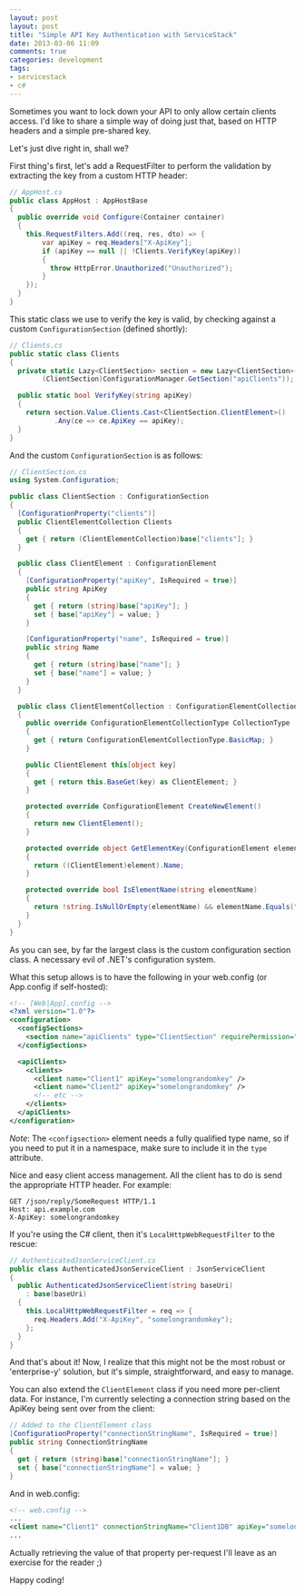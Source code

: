 ```yaml
---
layout: post
layout: post
title: "Simple API Key Authentication with ServiceStack"
date: 2013-03-06 11:09
comments: true
categories: development
tags:
- servicestack
- c#
---
```


Sometimes you want to lock down your API to only allow certain clients
access. I'd like to share a simple way of doing just that, based on
HTTP headers and a simple pre-shared key.

<!-- More -->

Let's just dive right in, shall we?

First thing's first, let's add a RequestFilter to perform the
validation by extracting the key from a custom HTTP header:

```csharp
// AppHost.cs
public class AppHost : AppHostBase
{
  public override void Configure(Container container)
  {
    this.RequestFilters.Add((req, res, dto) => {
        var apiKey = req.Headers["X-ApiKey"];
        if (apiKey == null || !Clients.VerifyKey(apiKey))
        {
          throw HttpError.Unauthorized("Unauthorized");
        }
    });
  }
}
```

This static class we use to verify the key is valid, by checking
against a custom `ConfigurationSection` (defined shortly):


```csharp
// Clients.cs
public static class Clients
{
  private static Lazy<ClientSection> section = new Lazy<ClientSection>(() =>
        (ClientSection)ConfigurationManager.GetSection("apiClients"));

  public static bool VerifyKey(string apiKey)
  {
    return section.Value.Clients.Cast<ClientSection.ClientElement>()
           .Any(ce => ce.ApiKey == apiKey);
  }
}
```

And the custom `ConfigurationSection` is as follows:


```csharp
// ClientSection.cs
using System.Configuration;

public class ClientSection : ConfigurationSection
{
  [ConfigurationProperty("clients")]
  public ClientElementCollection Clients
  {
    get { return (ClientElementCollection)base["clients"]; }
  }

  public class ClientElement : ConfigurationElement
  {
    [ConfigurationProperty("apiKey", IsRequired = true)]
    public string ApiKey
    {
      get { return (string)base["apiKey"]; }
      set { base["apiKey"] = value; }
    }

    [ConfigurationProperty("name", IsRequired = true)]
    public string Name
    {
      get { return (string)base["name"]; }
      set { base["name"] = value; }
    }
  }

  public class ClientElementCollection : ConfigurationElementCollection
  {
    public override ConfigurationElementCollectionType CollectionType
    {
      get { return ConfigurationElementCollectionType.BasicMap; }
    }

    public ClientElement this[object key]
    {
      get { return this.BaseGet(key) as ClientElement; }
    }

    protected override ConfigurationElement CreateNewElement()
    {
      return new ClientElement();
    }

    protected override object GetElementKey(ConfigurationElement element)
    {
      return ((ClientElement)element).Name;
    }

    protected override bool IsElementName(string elementName)
    {
      return !string.IsNullOrEmpty(elementName) && elementName.Equals("client");
    }
  }
}
```

As you can see, by far the largest class is the custom configuration
section class. A necessary evil of .NET's configuration system.

What this setup allows is to have the following in your web.config (or
App.config if self-hosted):

``` xml
<!-- [Web|App].config -->
<?xml version="1.0"?>
<configuration>
  <configSections>
    <section name="apiClients" type="ClientSection" requirePermission="false"/>
  </configSections>

  <apiClients>
    <clients>
      <client name="Client1" apiKey="somelongrandomkey" />
      <client name="Client2" apiKey="somelongrandomkey" />
      <!-- etc -->
    </clients>
  </apiClients>
</configuration>
```

_Note_: The `<configsection>` element needs a fully qualified type name,
so if you need to put it in a namespace, make sure to include it in
the `type` attribute.

Nice and easy client access management. All the client has to do is
send the appropriate HTTP header. For example:


```http
GET /json/reply/SomeRequest HTTP/1.1
Host: api.example.com
X-ApiKey: somelongrandomkey
```

If you're using the C# client, then it's `LocalHttpWebRequestFilter`
to the rescue:

```csharp
// AuthenticatedJsonServiceClient.cs
public class AuthenticatedJsonServiceClient : JsonServiceClient
{
  public AuthenticatedJsonServiceClient(string baseUri)
    : base(baseUri)
  {
    this.LocalHttpWebRequestFilter = req => {
      req.Headers.Add("X-ApiKey", "somelongrandomkey");
    };
  }
}

```

And that's about it! Now, I realize that this might not be the most
robust or 'enterprise-y' solution, but it's simple, straightforward,
and easy to manage.

You can also extend the `ClientElement` class if you need more
per-client data. For instance, I'm currently selecting a connection
string based on the ApiKey being sent over from the client:

```csharp
// Added to the ClientElement class
[ConfigurationProperty("connectionStringName", IsRequired = true)]
public string ConnectionStringName
{
  get { return (string)base["connectionStringName"]; }
  set { base["connectionStringName"] = value; }
}
```

And in web.config:

``` xml
<!-- web.config -->
...
<client name="Client1" connectionStringName="Client1DB" apiKey="somelongrandomkey" />
...
```

Actually retrieving the value of that property per-request I'll leave
as an exercise for the reader ;)

Happy coding!
